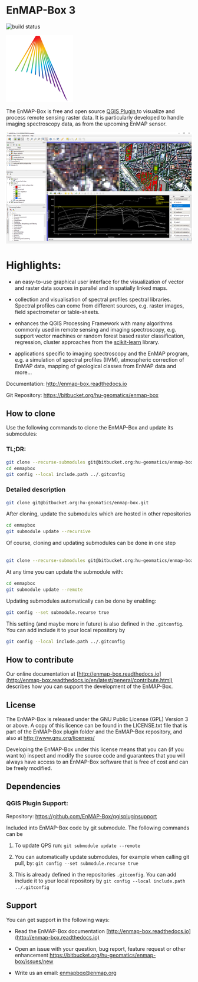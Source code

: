# EnMAP-Box 3

![build status](https://img.shields.io/bitbucket/pipelines/hu-geomatics/enmap-box.svg)

![Logo](enmapbox/gui/ui/icons/enmapbox.svg)

The EnMAP-Box is free and open source [QGIS Plugin ](https://www.qgis.org) to visualize and process remote sensing raster data. 
It is particularly developed to handle imaging spectroscopy data, as from the upcoming EnMAP sensor.

![Screenshot](doc/source/img/screenshot_main3.png)

# Highlights:

* an easy-to-use graphical user interface for the visualization of vector and raster data sources in parallel and in spatially linked maps.

* collection and visualisation of spectral profiles spectral libraries. Spectral profiles can come from different sources, 
  e.g. raster images, field spectrometer or table-sheets.

* enhances the QGIS Processing Framework with many algorithms commonly used in
  remote sensing and imaging spectroscopy, e.g. support vector machines or random forest based raster classification, 
  regression, cluster approaches from the [scikit-learn](https://scikit-learn.org/stable/index.html) library.

* applications specific to imaging spectroscopy and the EnMAP program, e.g. a simulation of spectral profiles (IIVM), 
  atmospheric correction of EnMAP data, mapping of geological classes from EnMAP data and more...


Documentation: http://enmap-box.readthedocs.io

Git Repository: https://bitbucket.org/hu-geomatics/enmap-box

## How to clone

Use the following commands to clone the EnMAP-Box and update its submodules:

### TL;DR:

````bash
git clone --recurse-submodules git@bitbucket.org:hu-geomatics/enmap-box.git
cd enmapbox
git config --local include.path ../.gitconfig
````

### Detailed description

````bash
git clone git@bitbucket.org:hu-geomatics/enmap-box.git
````

After cloning, update the submodules which are hosted in other repositories
````bash
cd enmapbox
git submodule update --recursive
````

Of course, cloning and updating submodules can be done in one step
````bash

git clone --recurse-submodules git@bitbucket.org:hu-geomatics/enmap-box.git
````


At any time you can update the submodule with:

````bash
cd enmapbox
git submodule update --remote
````

Updating submodules automatically can be done by enabling:
````bash
git config --set submodule.recurse true
````

This setting (and maybe more in future) is also defined in the `.gitconfig`. 
You can add include it to your local repository by

````bash
git config --local include.path ../.gitconfig
````


## How to contribute

Our online documentation at [http://enmap-box.readthedocs.io](http://enmap-box.readthedocs.io/en/latest/general/contribute.html) describes how you can support the development of the EnMAP-Box.

## License

The EnMAP-Box is released under the GNU Public License (GPL) Version 3 or above. A copy of this licence can be found in 
the LICENSE.txt file that is part of the EnMAP-Box plugin folder and the EnMAP-Box repository, and also at
<http://www.gnu.org/licenses/>

Developing the EnMAP-Box under this license means that you can (if you want to) inspect and modify the source code and guarantees that you 
will always have access to an EnMAP-Box software that is free of cost and can be freely
modified.

## Dependencies

### QGIS Plugin Support: 

Repository: https://github.com/EnMAP-Box/qgispluginsupport

Included into EnMAP-Box code by git submodule. The following commands can be

1. To update QPS run: `git submodule update --remote`

2. You can automatically update submodules, for example when calling git pull, by:
   `git config --set submodule.recurse true`

3. This is already defined in the repositories `.gitconfig`. You can add include it to your local repository by
   `git config --local include.path ../.gitconfig`


## Support
You can get support in the following ways:

 -  Read the EnMAP-Box documentation [http://enmap-box.readthedocs.io](http://enmap-box.readthedocs.io)

 -  Open an issue with your question, bug report, feature request or other enhancement https://bitbucket.org/hu-geomatics/enmap-box/issues/new
 
 -  Write us an email: [enmapbox@enmap.org](mailto:enmapbox@enmap.org)



